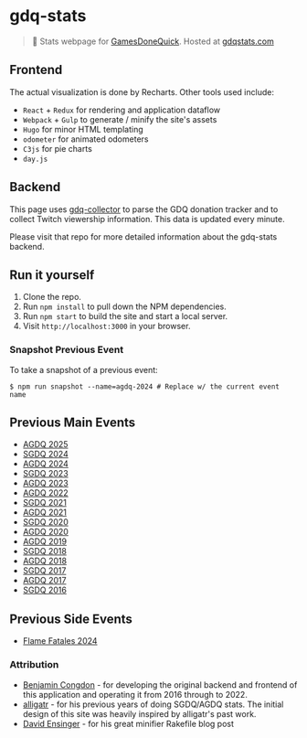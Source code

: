 # gdq-stats

> :space_invader: Stats webpage for [GamesDoneQuick](gamesdonequick.com). Hosted at [gdqstats.com](https://gdqstats.com)

## Frontend

The actual visualization is done by Recharts. Other tools used include:

- `React` + `Redux` for rendering and application dataflow
- `Webpack` + `Gulp` to generate / minify the site's assets
- `Hugo` for minor HTML templating
- `odometer` for animated odometers
- `C3js` for pie charts
- `day.js`

## Backend

This page uses [gdq-collector](https://github.com/crunchtime-ali/gdq-collector) to parse the GDQ donation tracker and to collect Twitch viewership information. This data is updated every minute.

Please visit that repo for more detailed information about the gdq-stats backend.

## Run it yourself

1. Clone the repo.
2. Run `npm install` to pull down the NPM dependencies.
3. Run `npm start` to build the site and start a local server.
4. Visit `http://localhost:3000` in your browser.

### Snapshot Previous Event

To take a snapshot of a previous event:

```
$ npm run snapshot --name=agdq-2024 # Replace w/ the current event name
```

## Previous Main Events

- [AGDQ 2025](https://gdqstats.com/previous-events/agdq-2025/)
- [SGDQ 2024](https://gdqstats.com/previous-events/sgdq-2024/)
- [AGDQ 2024](https://gdqstats.com/previous-events/agdq-2024/)
- [SGDQ 2023](https://gdqstats.com/previous-events/sgdq-2023/)
- [AGDQ 2023](https://gdqstats.com/previous-events/agdq-2023/)
- [AGDQ 2022](https://gdqstats.com/previous-events/agdq-2022/)
- [SGDQ 2021](https://gdqstats.com/previous-events/sgdq-2021/)
- [AGDQ 2021](https://gdqstats.com/previous-events/agdq-2021/) 
- [SGDQ 2020](https://gdqstats.com/previous-events/sgdq-2020/)
- [AGDQ 2020](https://gdqstats.com/previous-events/agdq-2020/)
- [AGDQ 2019](https://gdqstats.com/previous-events/agdq-2019/)
- [SGDQ 2018](https://gdqstats.com/previous-events/sgdq-2018/)
- [AGDQ 2018](https://gdqstats.com/previous-events/agdq-2018/)
- [SGDQ 2017](https://gdqstats.com/previous-events/sgdq-2017/)
- [AGDQ 2017](https://gdqstats.com/previous-events/agdq-2017/)
- [SGDQ 2016](https://gdqstats.com/previous-events/sgdq-2016/)

## Previous Side Events
- [Flame Fatales 2024](https://gdqstats.com/previous-events/flamefatales-2024/)

### Attribution

- [Benjamin Congdon](https://benjamincongdon.me/) - for developing the original backend and frontend of this application and operating it from 2016 through to 2022.
- [alligatr](http://alligatr.co.uk/) - for his previous years of doing SGDQ/AGDQ stats. The initial design of this site was heavily inspired by alligatr's past work.
- [David Ensinger](http://davidensinger.com/2013/08/how-i-use-reduce-to-minify-and-optimize-assets-for-production/) - for his great minifier Rakefile blog post
